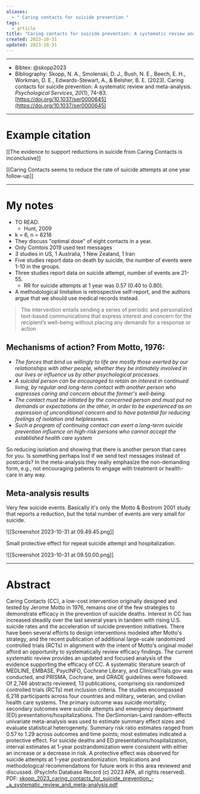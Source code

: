 ```yaml
---
aliases:
  - " Caring contacts for suicide prevention "
tags:
  - article
title: "Caring contacts for suicide prevention: A systematic review and meta-analysis"
created: 2023-10-31
updated: 2023-10-31
---
```


---

- Bibtex: @skopp2023
- Bibliography: Skopp, N. A., Smolenski, D. J., Bush, N. E., Beech, E. H., Workman, D. E., Edwards-Stewart, A., & Belsher, B. E. (2023). Caring contacts for suicide prevention: A systematic review and meta-analysis. _Psychological Services_, _20_(1), 74–83. [https://doi.org/10.1037/ser0000645](https://doi.org/10.1037/ser0000645)

---
# Example citation

[[The evidence to support reductions in suicide from Caring Contacts is inconclusive]]

[[Caring Contacts seems to reduce the rate of suicide attempts at one year follow-up]]

---
# My notes
- TO READ:
	- Hunt, 2009
- k = 6, n = 6218
- They discuss "optimal dose" of eight contacts in a year.
- Only Comtois 2019 used text messages
- 3 studies in US, 1 Australia, 1 New Zealand, 1 Iran
- Five studies report data on death by suicide, the number of events were 1-10 in the groups.
- Three studies report data on suicide attempt, number of events are 21-55.
	- RR for suicide attempts at 1 year was 0.57 (0.40 to 0.80).
- A methodological limitaiton is retrospective self-report, and the authors argue that we should use medical records instead.

> The intervention entails sending a series of periodic and personalized text-based communications that express interest and concern for the recipient’s well-being without placing any demands for a response or action

## Mechanisms of action? From Motto, 1976:
- *The forces that bind us willingly to life are mostly those exerted by our relationships with other people, whether they be intimately involved in our lives or influence us by other psychological processes.*
- *A suicidal person can be encouraged to retain an interest in continued living, by regular and long-term contact with another person who expresses caring and concern about the former's well-being.*
- *The contact must be initiated by the concerned person and must put no demands or expectations on the other, in order to be experienced as an expression of unconditional concern and to have potential for reducing feelings of isolation and helplessness.*
- *Such a program of continuing contact can exert a long-term suicide prevention influence on high-risk persons who cannot accept the established health care system*

So reducing isolation and showing that there is another person that cares for you. Is something perhaps lost if we send text messages instead of postcards? In the meta-analysis they really emphasize the non-demanding form, e.g., not encouraging patients to engage with treatment or health-care in any way.

## Meta-analysis results

Very few suicide events. Basically it's only the Motto & Bostrom 2001 study that reports a reduction, but the total number of events are very small for suicide.

![[Screenshot 2023-10-31 at 09.49.45.png]]

Small protective effect for repeat suicide attempt and hospitalization.

![[Screenshot 2023-10-31 at 09.50.00.png]]

---

# Abstract
Caring Contacts (CC), a low-cost intervention originally designed and tested by Jerome Motto in 1976, remains one of the few strategies to demonstrate efficacy in the prevention of suicide deaths. Interest in CC has increased steadily over the last several years in tandem with rising U.S. suicide rates and the acceleration of suicide prevention initiatives. There have been several efforts to design interventions modeled after Motto's strategy, and the recent publication of additional large-scale randomized controlled trials (RCTs) in alignment with the intent of Motto's original model afford an opportunity to systematically review efficacy findings. The current systematic review provides an updated and focused analysis of the evidence supporting the efficacy of CC. A systematic literature search of MEDLINE, EMBASE, PsycINFO, Cochrane Library, and ClinicalTrials.gov was conducted, and PRISMA, Cochrane, and GRADE guidelines were followed. Of 2,746 abstracts reviewed, 13 publications, comprising six randomized controlled trials (RCTs) met inclusion criteria. The studies encompassed 6,218 participants across four countries and military, veteran, and civilian health care systems. The primary outcome was suicide mortality; secondary outcomes were suicide attempts and emergency department (ED) presentations/hospitalizations. The DerSimonian-Laird random-effects univariate meta-analysis was used to estimate summary effect sizes and evaluate statistical heterogeneity. Summary risk ratio estimates ranged from 0.57 to 1.29 across outcomes and time points; most estimates indicated a protective effect. For suicide deaths and ED presentations/hospitalization, interval estimates at 1-year postrandomization were consistent with either an increase or a decrease in risk. A protective effect was observed for suicide attempts at 1-year postrandomization. Implications and methodological recommendations for future work in this area reviewed and discussed. (PsycInfo Database Record (c) 2023 APA, all rights reserved).
PDF: [skopp_2023_caring_contacts_for_suicide_prevention_-_a_systematic_review_and_meta-analysis.pdf](file:///Users/oskarflygare/Library/CloudStorage/OneDrive-KarolinskaInstitutet/30-39%20Resources/37%20-%20Personal%20research%20library/zotero-articles/Skopp/skopp_2023_caring_contacts_for_suicide_prevention_-_a_systematic_review_and_meta-analysis.pdf)